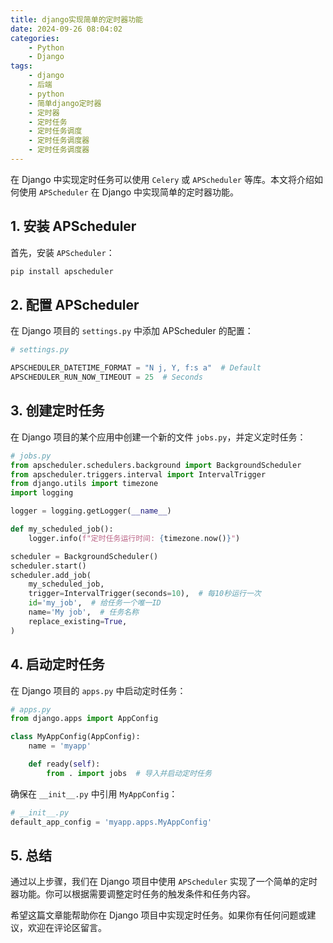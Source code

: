 ```yaml
---
title: django实现简单的定时器功能
date: 2024-09-26 08:04:02
categories:
    - Python
    - Django
tags:
    - django
    - 后端
    - python
    - 简单django定时器
    - 定时器
    - 定时任务
    - 定时任务调度
    - 定时任务调度器
    - 定时任务调度器
---
```





在 Django 中实现定时任务可以使用 `Celery` 或 `APScheduler` 等库。本文将介绍如何使用 `APScheduler` 在 Django 中实现简单的定时器功能。

## 1. 安装 APScheduler

首先，安装 `APScheduler`：

```bash
pip install apscheduler
```

## 2. 配置 APScheduler

在 Django 项目的 `settings.py` 中添加 APScheduler 的配置：

```python
# settings.py

APSCHEDULER_DATETIME_FORMAT = "N j, Y, f:s a"  # Default
APSCHEDULER_RUN_NOW_TIMEOUT = 25  # Seconds
```

## 3. 创建定时任务

在 Django 项目的某个应用中创建一个新的文件 `jobs.py`，并定义定时任务：

```python
# jobs.py
from apscheduler.schedulers.background import BackgroundScheduler
from apscheduler.triggers.interval import IntervalTrigger
from django.utils import timezone
import logging

logger = logging.getLogger(__name__)

def my_scheduled_job():
    logger.info(f"定时任务运行时间: {timezone.now()}")

scheduler = BackgroundScheduler()
scheduler.start()
scheduler.add_job(
    my_scheduled_job,
    trigger=IntervalTrigger(seconds=10),  # 每10秒运行一次
    id='my_job',  # 给任务一个唯一ID
    name='My job',  # 任务名称
    replace_existing=True,
)
```

## 4. 启动定时任务

在 Django 项目的 `apps.py` 中启动定时任务：

```python
# apps.py
from django.apps import AppConfig

class MyAppConfig(AppConfig):
    name = 'myapp'

    def ready(self):
        from . import jobs  # 导入并启动定时任务
```

确保在 `__init__.py` 中引用 `MyAppConfig`：

```python
# __init__.py
default_app_config = 'myapp.apps.MyAppConfig'
```

## 5. 总结

通过以上步骤，我们在 Django 项目中使用 `APScheduler` 实现了一个简单的定时器功能。你可以根据需要调整定时任务的触发条件和任务内容。

希望这篇文章能帮助你在 Django 项目中实现定时任务。如果你有任何问题或建议，欢迎在评论区留言。
